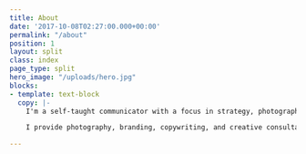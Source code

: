 ```yaml
---
title: About
date: '2017-10-08T02:27:00.000+00:00'
permalink: "/about"
position: 1
layout: split
class: index
page_type: split
hero_image: "/uploads/hero.jpg"
blocks:
- template: text-block
  copy: |-
    I'm a self-taught communicator with a focus in strategy, photography, and writing. I love working with individuals, small start-ups and established brands to craft a clear, consistent message through pure, candid collaboration.

    I provide photography, branding, copywriting, and creative consultation services. [Let's work together.](mailto:jrandallwinton@gmail.com?subject=Project Inquiry "Contact")

---
```

